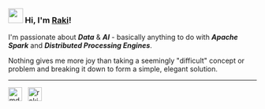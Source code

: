 ### <img src="https://media.giphy.com/media/hvRJCLFzcasrR4ia7z/giphy.gif" width="30px"> Hi, I'm [Raki](https://rakirahman.me/)!
I'm passionate about ***Data*** & ***AI*** - basically anything to do with ***Apache Spark*** and ***Distributed Processing Engines***.

Nothing gives me more joy than taking a seemingly "difficult" concept or problem and breaking it down to form a simple, elegant solution.

<hr>
<a href="https://www.linkedin.com/in/mdrakiburrahman/" target="_blank"><img align="center" src="https://cdn.jsdelivr.net/npm/simple-icons@3.0.1/icons/linkedin.svg" alt="mdrakiburrahman" height="28" width="28" /></a>&nbsp;&nbsp;
<a href="http://www.rakirahman.me/" target="_blank"><img align="center" src="https://cdn.jsdelivr.net/npm/simple-icons@3.0.1/icons/gatsby.svg" alt="rakirahman" height="28" width="28" /></a>&nbsp;&nbsp;
